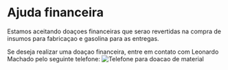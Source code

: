 # Ajuda financeira

Estamos aceitando doaçoes financeiras que serao revertidas na compra de insumos para fabricaçao e gasolina para as entregas.

Se deseja realizar uma doaçao financeira, entre em contato com Leonardo Machado pelo seguinte telefone:
![Telefone para doacao de material](-telefone_doacao.png)
